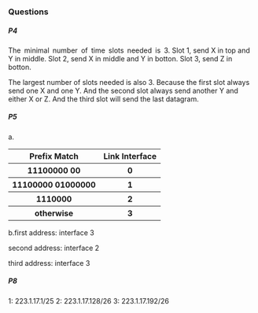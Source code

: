 ### Questions
##### P4
The minimal number of time slots needed is 3. Slot 1, send X in top and Y in middle. Slot 2, send X in middle and Y in botton. Slot 3, send Z in botton.

The largest number of slots needed is also 3. Because the first slot always send one X and one Y. And the second slot always send another Y and either X or Z. And the third slot will send the last datagram.

##### P5
a.
<table>
    <tr>
        <th>Prefix Match</th>
        <th>Link Interface </th>
    </tr>
    <tr>
        <th>11100000 00</th>
        <th>0</th>
    </tr>
    <tr>
        <th>11100000 01000000</th>
        <th>1</th>
    </tr>
    <tr>
        <th>1110000</th>
        <th>2</th>
    </tr>
	<tr>
        <th>otherwise</th>
        <th>3</th>
    </tr>
</table>

b.first address: interface 3

second address: interface 2

third address: interface 3

##### P8
1: 223.1.17.1/25
2: 223.1.17.128/26
3: 223.1.17.192/26
